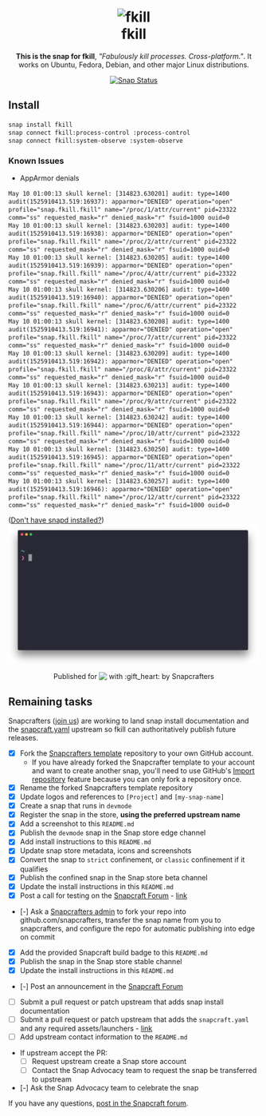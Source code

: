 <h1 align="center">
  <img width="360" src="https://rawgit.com/sindresorhus/fkill/master/media/logo.svg" alt="fkill">
  <br />
  fkill
</h1>

<p align="center"><b>This is the snap for fkill</b>, <i>"Fabulously kill processes. Cross-platform."</i>. It works on Ubuntu, Fedora, Debian, and other major Linux
distributions.</p>

<p align="center">
<a href="https://build.snapcraft.io/user/snapcrafters/fkill"><img src="https://build.snapcraft.io/badge/snapcrafters/fkill.svg" alt="Snap Status"></a>
</p>

## Install

    snap install fkill
    snap connect fkill:process-control :process-control
    snap connect fkill:system-observe :system-observe

### Known Issues

  * AppArmor denials

```
May 10 01:00:13 skull kernel: [314823.630201] audit: type=1400 audit(1525910413.519:16937): apparmor="DENIED" operation="open" profile="snap.fkill.fkill" name="/proc/1/attr/current" pid=23322 comm="ss" requested_mask="r" denied_mask="r" fsuid=1000 ouid=0
May 10 01:00:13 skull kernel: [314823.630203] audit: type=1400 audit(1525910413.519:16938): apparmor="DENIED" operation="open" profile="snap.fkill.fkill" name="/proc/2/attr/current" pid=23322 comm="ss" requested_mask="r" denied_mask="r" fsuid=1000 ouid=0
May 10 01:00:13 skull kernel: [314823.630205] audit: type=1400 audit(1525910413.519:16939): apparmor="DENIED" operation="open" profile="snap.fkill.fkill" name="/proc/4/attr/current" pid=23322 comm="ss" requested_mask="r" denied_mask="r" fsuid=1000 ouid=0
May 10 01:00:13 skull kernel: [314823.630206] audit: type=1400 audit(1525910413.519:16940): apparmor="DENIED" operation="open" profile="snap.fkill.fkill" name="/proc/6/attr/current" pid=23322 comm="ss" requested_mask="r" denied_mask="r" fsuid=1000 ouid=0
May 10 01:00:13 skull kernel: [314823.630208] audit: type=1400 audit(1525910413.519:16941): apparmor="DENIED" operation="open" profile="snap.fkill.fkill" name="/proc/7/attr/current" pid=23322 comm="ss" requested_mask="r" denied_mask="r" fsuid=1000 ouid=0
May 10 01:00:13 skull kernel: [314823.630209] audit: type=1400 audit(1525910413.519:16942): apparmor="DENIED" operation="open" profile="snap.fkill.fkill" name="/proc/8/attr/current" pid=23322 comm="ss" requested_mask="r" denied_mask="r" fsuid=1000 ouid=0
May 10 01:00:13 skull kernel: [314823.630213] audit: type=1400 audit(1525910413.519:16943): apparmor="DENIED" operation="open" profile="snap.fkill.fkill" name="/proc/9/attr/current" pid=23322 comm="ss" requested_mask="r" denied_mask="r" fsuid=1000 ouid=0
May 10 01:00:13 skull kernel: [314823.630242] audit: type=1400 audit(1525910413.519:16944): apparmor="DENIED" operation="open" profile="snap.fkill.fkill" name="/proc/10/attr/current" pid=23322 comm="ss" requested_mask="r" denied_mask="r" fsuid=1000 ouid=0
May 10 01:00:13 skull kernel: [314823.630250] audit: type=1400 audit(1525910413.519:16945): apparmor="DENIED" operation="open" profile="snap.fkill.fkill" name="/proc/11/attr/current" pid=23322 comm="ss" requested_mask="r" denied_mask="r" fsuid=1000 ouid=0
May 10 01:00:13 skull kernel: [314823.630257] audit: type=1400 audit(1525910413.519:16946): apparmor="DENIED" operation="open" profile="snap.fkill.fkill" name="/proc/12/attr/current" pid=23322 comm="ss" requested_mask="r" denied_mask="r" fsuid=1000 ouid=0
```

([Don't have snapd installed?](https://snapcraft.io/docs/core/install))
![fkill](https://raw.githubusercontent.com/sindresorhus/fkill-cli/master/screenshot.gif "fkill")

<p align="center">Published for <img src="http://anything.codes/slack-emoji-for-techies/emoji/tux.png" align="top" width="24" /> with :gift_heart: by Snapcrafters</p>

## Remaining tasks

Snapcrafters ([join us](https://forum.snapcraft.io/t/join-snapcrafters/1325)) 
are working to land snap install documentation and
the [snapcraft.yaml](https://github.com/snapcrafters/fork-and-rename-me/blob/master/snap/snapcraft.yaml)
upstream so fkill can authoritatively publish future releases.

  - [x] Fork the [Snapcrafters template](https://github.com/snapcrafters/fork-and-rename-me) repository to your own GitHub account.
    - If you have already forked the Snapcrafter template to your account and want to create another snap, you'll need to use GitHub's [Import repository](https://github.com/new/import) feature because you can only fork a repository once.
  - [x] Rename the forked Snapcrafters template repository
  - [x] Update logos and references to `[Project]` and `[my-snap-name]`
  - [x] Create a snap that runs in `devmode`
  - [x] Register the snap in the store, **using the preferred upstream name**
  - [x] Add a screenshot to this `README.md`
  - [x] Publish the `devmode` snap in the Snap store edge channel
  - [x] Add install instructions to this `README.md`
  - [x] Update snap store metadata, icons and screenshots
  - [x] Convert the snap to `strict` confinement, or `classic` confinement if it qualifies
  - [x] Publish the confined snap in the Snap store beta channel
  - [x] Update the install instructions in this `README.md`
  - [x] Post a call for testing on the [Snapcraft Forum](https://forum.snapcraft.io) - [link](https://forum.snapcraft.io/t/call-for-testing-fkill/3021/4)
  - [-] Ask a [Snapcrafters admin](https://github.com/orgs/snapcrafters/people?query=%20role%3Aowner) to fork your repo into github.com/snapcrafters, transfer the snap name from you to snapcrafters, and configure the repo for automatic publishing into edge on commit
  - [x] Add the provided Snapcraft build badge to this `README.md`
  - [x] Publish the snap in the Snap store stable channel
  - [x] Update the install instructions in this `README.md`
  - [-] Post an announcement in the [Snapcraft Forum](https://forum.snapcraft.io)
  - [ ] Submit a pull request or patch upstream that adds snap install documentation
  - [ ] Submit a pull request or patch upstream that adds the `snapcraft.yaml` and any required assets/launchers - [link]()
  - [ ] Add upstream contact information to the `README.md`
  - If upstream accept the PR:
    - [ ] Request upstream create a Snap store account
    - [ ] Contact the Snap Advocacy team to request the snap be transferred to upstream
  - [-] Ask the Snap Advocacy team to celebrate the snap

If you have any questions, [post in the Snapcraft forum](https://forum.snapcraft.io).

<!-- 
## The Snapcrafters

| [![Your Name](http://gravatar.com/avatar/bc0bced65e963eb5c3a16cab8b004431/?s=128)](https://github.com/yourname/) |
| :---: |
| [Your Name](https://github.com/yourname/) |
--> 

<!-- Uncomment and modify this when you have upstream contacts
## Upstream

| [![Upstream Name](http://gravatar.com/avatar/bc0bced65e963eb5c3a16cab8b004431?s=128)](https://github.com/upstreamname) |
| :---: |
| [Upstream Name](https://github.com/upstreamname) |
-->
